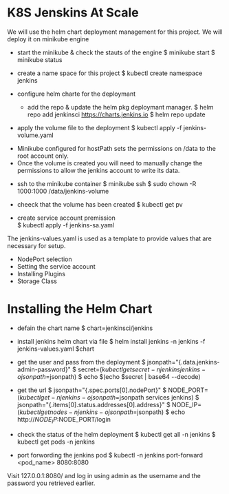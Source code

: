 # K8S Jenskins At Scale

We will use the helm chart deployment management for this project. 
We will deploy it on minikube engine


* start the minikube & check the stauts of the engine
	$ minikube start 
	$ minikube status


* create a name space for this project 
	$ kubectl create namespace jenkins


* configure helm charte for the deploymant
   - add the repo & update the helm pkg deploymant manager.
	$ helm repo add jenkinsci https://charts.jenkins.io
	$ helm repo update


* apply the volume file to the deployment 
	$ kubectl apply -f jenkins-volume.yaml

- Minikube configured for hostPath sets the permissions on /data to the root account only.
- Once the volume is created you will need to manually change the permissions to allow the jenkins account to write its data.


* ssh to the minikube container
        $ minikube ssh
	$ sudo chown -R 1000:1000 /data/jenkins-volume


* cheeck that the volume has been created
	$ kubectl get pv



* create service account premission  
	$ kubectl apply -f jenkins-sa.yaml


The jenkins-values.yaml is used as a template to provide values that are necessary for setup.

* NodePort selection 
* Setting the service account  
* Installing Plugins 
* Storage Class 


# Installing the Helm Chart


* defain the chart name 
	$ chart=jenkinsci/jenkins


* install jenkins helm chart via file
	$ helm install jenkins -n jenkins -f jenkins-values.yaml $chart

* get the user and pass from the deployment
	$ jsonpath="{.data.jenkins-admin-password}"
	$ secret=$(kubectl get secret -n jenkins jenkins -o jsonpath=$jsonpath)
	$ echo $(echo $secret | base64 --decode)

* get the url 
	$ jsonpath="{.spec.ports[0].nodePort}"
	$ NODE_PORT=$(kubectl get -n jenkins -o jsonpath=$jsonpath services jenkins)
	$ jsonpath="{.items[0].status.addresses[0].address}"
	$ NODE_IP=$(kubectl get nodes -n jenkins -o jsonpath=$jsonpath)
	$ echo http://$NODE_IP:$NODE_PORT/login



* check the status of the helm deployment
	$ kubectl get all -n jenkins
	$ kubectl get pods -n jenkins


* port forwording the jenkins pod 
	$ kubectl -n jenkins port-forward <pod_name> 8080:8080

Visit 127.0.0.1:8080/ and log in using admin as the username and the password you retrieved earlier.

 
